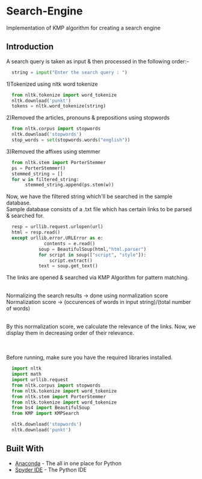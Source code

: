 # Search-Engine
Implementation of KMP algorithm for creating a search engine

## Introduction
A search query is taken as input & then processed in the following order:-
```python
  string = input("Enter the search query : ")
```  
1)Tokenized using nltk word tokenize<br />
```python
  from nltk.tokenize import word_tokenize
  nltk.download('punkt')
  tokens = nltk.word_tokenize(string)
```  
2)Removed the articles, pronouns & prepositions using stopwords<br />
```python
  from nltk.corpus import stopwords
  nltk.download('stopwords')
  stop_words = set(stopwords.words("english"))
  ```
3)Removed the affixes using stemmer<br />
```python
  from nltk.stem import PorterStemmer
  ps = PorterStemmer()
  stemmed_string = []
  for w in filtered_string:
       stemmed_string.append(ps.stem(w))
```

Now, we have the filtered string which'll be searched in the sample database.<br />
Sample database consists of a .txt file which has certain links to be parsed & searched for.<br />
```python
  resp = urllib.request.urlopen(url)
  html = resp.read()
  except urllib.error.URLError as e:
              contents = e.read()
            soup = BeautifulSoup(html,"html.parser")                        
            for script in soup(["script", "style"]):
                script.extract()   
            text = soup.get_text()  
```

The links are opened & searched via KMP Algorithm for pattern matching.<br /><br />

Normalizing the search results -> done using normalization score<br />
Normalization score -> (occurences of words in input string)/(total number of words)<br /><br />

By this normalization score, we calculate the relevance of the links. Now, we display them in decreasing order of their relevance. <br />
<br /> <br />

Before running, make sure you have the required libraries installed.
```python
  import nltk
  import math 
  import urllib.request
  from nltk.corpus import stopwords
  from nltk.tokenize import word_tokenize
  from nltk.stem import PorterStemmer
  from nltk.tokenize import word_tokenize
  from bs4 import BeautifulSoup
  from KMP import KMPSearch

  nltk.download('stopwords')
  nltk.download('punkt')

```

## Built With

* [Anaconda](https://www.anaconda.com/distribution/) - The all in one place for Python
* [Spyder IDE](https://www.spyder-ide.org/) - The Python IDE


